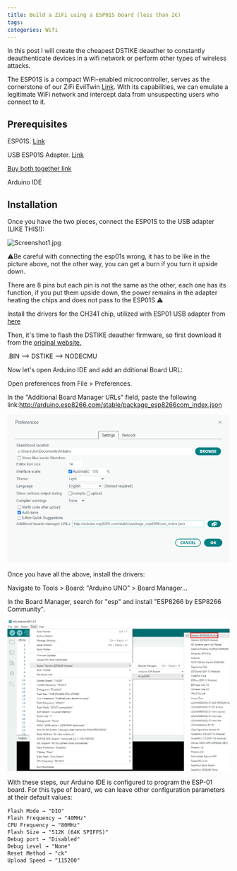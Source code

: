 ```yaml
---
title: Build a ZiFi using a ESP01S board (less than 2€)
tags: 
categories: Wifi
---
```


In this post I will create the cheapest DSTIKE deauther to constantly deauthenticate devices in a wifi network or perform other types of wireless attacks.

The ESP01S is a compact WiFi-enabled microcontroller, serves as the cornerstone of our ZiFi EvilTwin  [Link](https://github.com/sankethj/ZiFi). With its capabilities, we can emulate a legitimate WiFi network and intercept data from unsuspecting users who connect to it.

## Prerequisites

ESP01S. [Link](https://es.aliexpress.com/item/1005006323836809.html?spm=a2g0o.productlist.main.1.28415b914FtJbl&algo_pvid=ca944ce8-7dae-48fb-9d55-2356d438dcf7&algo_exp_id=ca944ce8-7dae-48fb-9d55-2356d438dcf7-0&pdp_npi=4%40dis%21EUR%214.21%211.38%21%21%2132.06%2110.51%21%40211b61a417088881547937946ebbb6%2112000036764337055%21sea%21ES%213170010347%21&curPageLogUid=6AcsFvLv3Uhi&utparam-url=scene%3Asearch%7Cquery_from%3A)

USB ESP01S Adapter. [Link](https://es.aliexpress.com/item/1005003772310662.html?spm=a2g0o.productlist.main.21.2d2d316fsmZ9iq&algo_pvid=b1e91228-dbab-4a9d-b1be-8f97de1fc506&algo_exp_id=b1e91228-dbab-4a9d-b1be-8f97de1fc506-10&pdp_npi=4%40dis%21EUR%212.12%211.44%21%21%212.24%211.52%21%40211b613117088881362586120e8ee5%2112000027112227203%21sea%21ES%213170010347%21&curPageLogUid=7Dhw4WLwdVY0&utparam-url=scene%3Asearch%7Cquery_from%3A)

[Buy both together link](https://es.aliexpress.com/item/1005002975811689.html?spm=a2g0o.productlist.main.5.6be9767fz26r9g&algo_pvid=639524e7-0b00-42fb-ad74-19ae97538200&algo_exp_id=639524e7-0b00-42fb-ad74-19ae97538200-2&pdp_ext_f=%7B%22sku_id%22%3A%2212000023045787079%22%7D&pdp_npi=3%40dis%21EUR%214.09%212.91%21%21%21%21%21%40211beca116792522848537831d0703%2112000023045787079%21sea%21ES%213767851196&curPageLogUid=JBsjD0LjXKUa)

Arduino IDE

## Installation

Once you have the two pieces, connect the ESP01S to the USB adapter (LIKE THIS!):

![Screenshot1.jpg](/assets/img/screenshots/deauther/Screenshot1.png)

⚠️Be careful with connecting the esp01s wrong, it has to be like in the picture above, not the other way, you can get a burn if you turn it upside down.

There are 8 pins but each pin is not the same as the other, each one has its function, if you put them upside down, the power remains in the adapter heating the chips and does not pass to the ESP01S ⚠️

Install the drivers for the CH341 chip, utilized with ESP01 USB adapter from [here](https://www.wch-ic.com/downloads/CH341SER_ZIP.html)

Then, it's time to flash the DSTIKE deauther firmware, so first download it from the [original website.](https://deauther.com/docs/download/)

.BIN --> DSTIKE --> NODECMU

Now let's open Arduino IDE and add an dditional Board URL:

Open preferences from File > Preferences.

In the "Additional Board Manager URLs" field, paste the following link:http://arduino.esp8266.com/stable/package_esp8266com_index.json

![Screenshot_10.png](/assets/img/screenshots/zifi/Screenshot_10.png)

Once you have all the above, install the drivers:

Navigate to Tools > Board: "Arduino UNO" > Board Manager...

In the Board Manager, search for "esp" and install "ESP8266 by ESP8266 Community".

![Screenshot_1.jpg](/assets/img/screenshots/zifi/Screenshot_1.png)

With these steps, our Arduino IDE is configured to program the ESP-01 board. For this type of board, we can leave other configuration parameters at their default values:

    Flash Mode → "DIO"
    Flash Frequency → "40MHz"
    CPU Frequency → "80MHz"
    Flash Size → "512K (64K SPIFFS)"
    Debug port → "Disabled"
    Debug Level → "None"
    Reset Method → "ck"
    Upload Speed → "115200"

